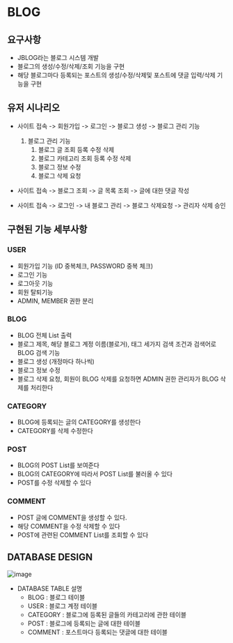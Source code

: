 # BLOG 

## 요구사항
- JBLOG라는 블로그 시스템 개발
- 블로그의 생성/수정/삭제/조회 기능을 구현
- 해당 블로그마다 등록되는 포스트의 생성/수정/삭제및 포스트에 댓글 입력/삭제 기능을 구현
## 유저 시나리오
- 사이트 접속 -> 회원가입 -> 로그인 -> 블로그 생성 -> 블로그 관리 기능
    1. 블로그 관리 기능
        1. 블로그 글 조회 등록 수정 삭제
        1. 블로그 카테고리 조회 등록 수정 삭제
        1. 블로그 정보 수정
        1. 블로그 삭제 요청

- 사이트 접속 -> 블로그 조회 -> 글 목록 조회 -> 글에 대한 댓글 작성
- 사이트 접속 -> 로그인 -> 내 블로그 관리 -> 블로그 삭제요청 -> 관리자 삭제 승인                               

## 구현된 기능 세부사항
### USER
- 회원가입 기능 (ID 중복체크, PASSWORD 중복 체크)
- 로그인 기능
- 로그아웃 기능 
- 회원 탈퇴기능
- ADMIN, MEMBER 권한 분리

### BLOG
- BLOG 전체 List 출력
- 블로그 제목, 해당 블로그 계정 이름(블로거), 태그 세가지 검색 조건과 검색어로 BLOG 검색 기능
- 블로그 생성 (개정마다 하나씩)
- 블로그 정보 수정
- 블로그 삭제 요청, 회원이 BLOG 삭제를 요청하면 ADMIN 권한 관리자가 BLOG 삭제를 처리한다

### CATEGORY
- BLOG에 등록되는 글의 CATEGORY를 생성한다
- CATEGORY를 삭제 수정한다

### POST
- BLOG의 POST List를 보여준다
- BLOG의 CATEGORY에 따라서 POST List를 불러올 수 있다
- POST를 수정 삭제할 수 있다

### COMMENT
- POST 글에 COMMENT을 생성할 수 있다.
- 해당 COMMENT을 수정 삭제할 수 있다
- POST에 관련된 COMMENT List를 조회할 수 있다

## DATABASE DESIGN
![image](https://user-images.githubusercontent.com/12459864/102517090-f739c400-40d2-11eb-90c4-10df61555aff.png)

- DATABASE TABLE 설명
    - BLOG : 블로그 테이블
    - USER : 블로그 계정 테이블
    - CATEGORY : 블로그에 등록된 글들의 카테고리에 관한 테이블
    - POST : 블로그에 등록되는 글에 대한 테이블
    - COMMENT : 포스트마다 등록되는 댓글에 대한 테이블 